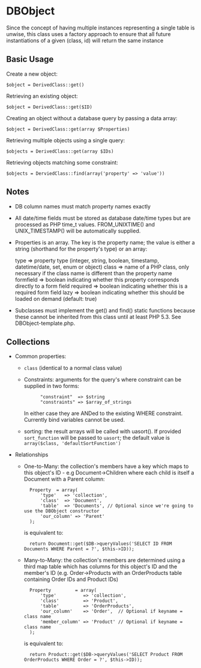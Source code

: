 DBObject
========

Since the concept of having multiple instances representing a
single table is unwise, this class uses a factory approach to
ensure that all future instantiations of a given (class, id)
will return the same instance

Basic Usage
-----------

Create a new object:

	$object = DerivedClass::get()
	
Retrieving an existing object:

	$object = DerivedClass::get($ID)
	
Creating an object without a database query by passing a data array:

	$object = DerivedClass::get(array $Properties)

Retrieving multiple objects using a single query:

	$objects = DerivedClass::get(array $IDs)

Retrieving objects matching some constraint:

	$objects = DerviedClass::find(array('property' => 'value'))

Notes
-----
* DB column names must match property names exactly
* All date/time fields must be stored as database date/time types but are
  processed as PHP time_t values. FROM_UNIXTIME() and UNIX_TIMESTAMP() will be
  automatically supplied.
* Properties is an array. The key is the property name; the value is either a
  string (shorthand for the property's type) or an array:

	type      => property type (integer, string, boolean, timestamp, datetime/date, set, enum or object)
	class     => name of a PHP class, only necessary if the class name is different than the property name
	formfield => boolean indicating whether this property corresponds directly to a form field
	required  => boolean indicating whether this is a required form field
	lazy			=> boolean indicating whether this should be loaded on demand (default: true)

* Subclasses must implement the get() and find() static functions because these cannot be inherited from this class until at least PHP 5.3. See DBObject-template.php.

Collections
-----------
* Common properties:
	* `class` (identical to a normal class value)
	* Constraints: arguments for the query's where constraint can be supplied
    in two forms: 

				"constraint"  => $string
				"constraints" => $array_of_strings
				
		In either case they are ANDed to the existing WHERE constraint. Currently
    bind variables cannot be used.
	* sorting: the result arrays will be called with uasort(). If provided
		`sort_function` will be passed to `uasort`; the default value is
		`array($class, 'defaultSortFunction')`
* Relationships
	* One-to-Many: the collection's members have a key which maps to this
		object's ID - e.g Document->Children where each child is itself a Document
		with a Parent column:

			Property  = array(
				'type'   => 'collection',
				'class'  => 'Document',
				'table'  => 'Documents', // Optional since we're going to use the DBObject constructor
				'our_column' => 'Parent'
			);

		is equivalent to:

			return Document::get($DB->queryValues('SELECT ID FROM Documents WHERE Parent = ?', $this->ID));

	* Many-to-Many: the collection's members are determined using a third map
		table which has columns for this object's ID and the member's ID (e.g.
    Order->Products with an OrderProducts table containing Order IDs and
    Product IDs)

			Property         = array(
				'type'          => 'collection',
				'class'         => 'Product',
				'table'         => 'OrderProducts',
				'our_column'    => 'Order',  // Optional if keyname = class name
				'member_column' => 'Product' // Optional if keyname = class name
			);

		is equivalent to:

			return Product::get($DB->queryValues('SELECT Product FROM OrderProducts WHERE Order = ?', $this->ID));